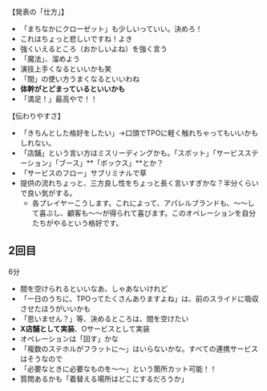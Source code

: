 【発表の「仕方」】

- 「まちなかにクローゼット」も少しいっていい。決めろ！
- これはちょっと悲しいですね！よき
- 強くいえるところ（おかしいよね）を強く言う
- 「魔法」、溜めよう
- 演技上手くなるといいかも笑
- 「間」の使い方うまくなるといいわね
- **体幹がとどまっているといいかも**
- 「満足！」最高やで！！

【伝わりやすさ】

- 「きちんとした格好をしたい」→口頭でTPOに軽く触れちゃってもいいかもしれない。
- 「店舗」という言い方はミスリーディングかも。「スポット」「サービスステーション」「ブース」**「ボックス」**とか？
- 「サービスのフロー」サブリミナルで草
- 提供の流れちょっと、三方良し性をちょっと長く言いすぎかな？半分くらいで良い気がする。
	- 各プレイヤーこうします。これによって、アパレルブランドも、〜〜して喜ぶし、顧客も〜〜が得られて喜びます。このオペレーションを自分たちがやるという格好です。


## 2回目

6分

- 間を空けられるといいなあ、しゃあないけれど
- 「一日のうちに、TPOってたくさんありますよね」は、前のスライドに吸収させたほうがいいかも
- 「思いません？」等、決めるところは、間を空けたい
- **X店舗として実装**、Oサービスとして実装
- オペレーションは「回す」かな
- 「複数のステホルがフラットに〜」はいらないかな。すべての連携サービスはそうなので
- 「必要なときに必要なものを〜〜」という箇所カット可能！！
- 質問あるかも「着替える場所はどこにするだろうか」


